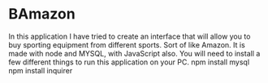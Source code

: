 # BAmazon
In this application I have tried to create an interface that will allow you to buy sporting equipment from different sports. Sort of like Amazon. It is made with node and MYSQL, with JavaScript also. You will need to install a few different things to run this application on your PC. 
npm install mysql
npm install inquirer